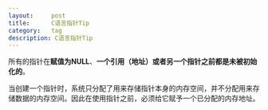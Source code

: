 ```yaml
---
layout:     post
title:      C语言指针Tip
category:   tag
description: C语言指针Tip
---
```

所有的指针在**赋值为NULL**、**一个引用（地址）**或者**另一个指针之前都是未被初始化的**。

当创建一个指针时，系统只分配了用来存储指针本身的内存空间，并不分配用来存储数据的内存空间。因此在使用指针之前，必须给它赋予一个已分配的内存地址。